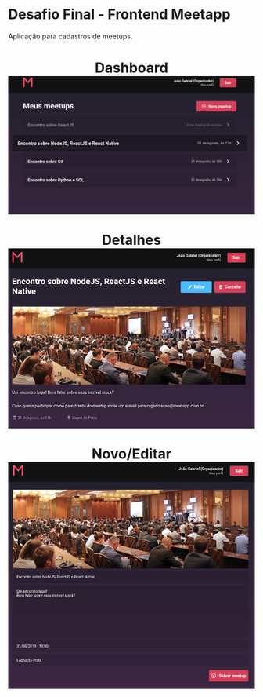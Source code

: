 # Desafio Final - Frontend Meetapp

Aplicação para cadastros de meetups.

<h1 align="center">

Dashboard
![](pages/dashboard.png)

Detalhes
![](pages/details.png)

Novo/Editar
![](pages/edit.png)

</h1>
